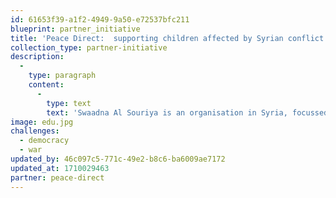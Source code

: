 ```yaml
---
id: 61653f39-a1f2-4949-9a50-e72537bfc211
blueprint: partner_initiative
title: 'Peace Direct:  supporting children affected by Syrian conflict.'
collection_type: partner-initiative
description:
  -
    type: paragraph
    content:
      -
        type: text
        text: 'Swaadna Al Souriya is an organisation in Syria, focussed on supporting children, women, and poor families. They were established in 2015 to support children affected by the Syrian conflict to return to school and regain a sense of structure in their lives. They also support women’s empowerment, food security, and building livelihoods.'
image: edu.jpg
challenges:
  - democracy
  - war
updated_by: 46c097c5-771c-49e2-b8c6-ba6009ae7172
updated_at: 1710029463
partner: peace-direct
---
```

